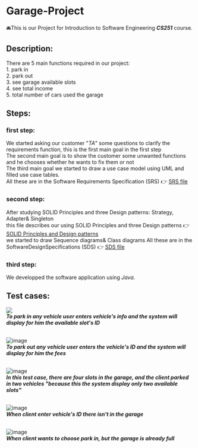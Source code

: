 # Garage-Project
🚘This is our Project for Introduction to Software Engineering ***CS251*** course.

## Description:
There are 5 main functions required in our project:
<br>
    1. park in <br>
    2. park out <br>
    3. see garage available slots <br>
    4. see total income <br>
    5. total number of cars used the garage <br>

## Steps:

### first step:
We started asking our customer "*TA*" some questions to clarify the requirements function, this is the first main goal in the first step
<br>The second main goal is to show the customer some unwanted functions and he chooses whether he wants to fix them or not
<br>The third main goal we started to draw a use case model using UML and filled use case  tables.
<br>All these are in the Software Requirements Specification (SRS) 👉 <a href="https://github.com/CatherineRamy/Garage-Project/blob/6bde648932e30e2023a64cd62938867a7aeb36ca/CS251-SoftwareRequirementsSpecifications-SRS-Template-v2.0%20(1).docx">SRS file</a>
<br>

### second step:
After studying SOLID Principles and three Design patterns: Strategy, Adapter& Singleton  <br>
this file describes our using SOLID Principles and three Design patterns 👉 <a href="https://github.com/CatherineRamy/Garage-Project/blob/main/CS251-Design%20pattern%20and%20solid%20principles%20-v2.docx">SOLID Principles and Design patterns</a>
<br>
we started to draw Sequence diagrams& Class diagrams
All these are in the SoftwareDesignSpecifications (SDS) 👉 <a href="https://github.com/CatherineRamy/Garage-Project/blob/6bde648932e30e2023a64cd62938867a7aeb36ca/CS251-SoftwareDesignSpecifications-SDS-Template-v1.docx">SDS file</a>

### third step:
We developped the software application using *Java*.

## Test cases:
<img src="https://user-images.githubusercontent.com/101058082/184776443-869b0f7d-73fd-4ea1-a1c5-314a1a2d8aaf.png"  /> <br>
***To park in any vehicle user enters vehicle's info and the system will display for him the available slot's ID*** <br><br>

![image](https://user-images.githubusercontent.com/101058082/184785616-0af8c569-28a6-42e2-8dcd-e11596991e42.png) <br>
***To park out any vehicle user enters the vehicle's ID and the system will display for him the fees*** <br><br>

![image](https://user-images.githubusercontent.com/101058082/184784277-2438cc71-ec91-4099-8c76-352d730ce7fa.png) <br>
***In this test case, there are four slots in the garage, and the client parked in two vehicles "because this the system display only two available slots"*** <br><br>

![image](https://user-images.githubusercontent.com/101058082/184786948-919490fe-be60-40ab-9e4e-c7ac4d289759.png) <br>
***When client enter vehicle's ID there isn't in the garage*** <br><br>


![image](https://user-images.githubusercontent.com/101058082/186038983-d7dc64f2-3bfd-48ba-a466-ab96cb62c8b1.PNG) <br>
***When client wants to choose park in, but the garage is already full*** <br><br>